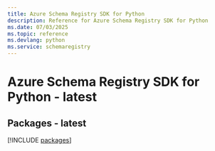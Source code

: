 ```yaml
---
title: Azure Schema Registry SDK for Python
description: Reference for Azure Schema Registry SDK for Python
ms.date: 07/03/2025
ms.topic: reference
ms.devlang: python
ms.service: schemaregistry
---
```

# Azure Schema Registry SDK for Python - latest
## Packages - latest
[!INCLUDE [packages](schema-registry-index.md)]